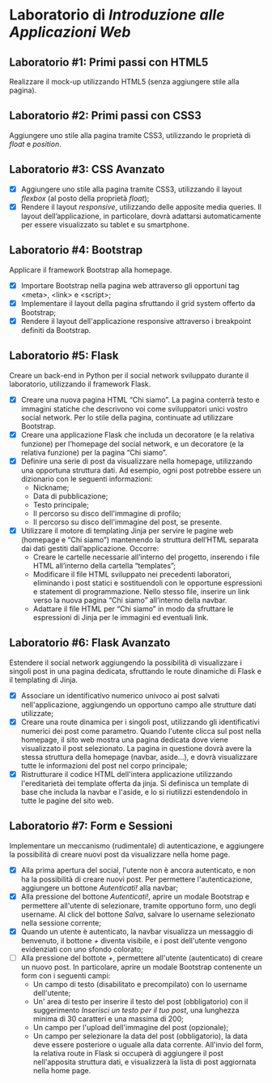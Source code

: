 # Laboratorio di *Introduzione alle Applicazioni Web*

## Laboratorio #1: Primi passi con HTML5
Realizzare il mock-up utilizzando HTML5 (senza aggiungere stile alla pagina).

## Laboratorio #2: Primi passi con CSS3
Aggiungere uno stile alla pagina tramite CSS3, utilizzando le proprietà di *float* e *position*.

## Laboratorio #3: CSS Avanzato
- [x] Aggiungere uno stile alla pagina tramite CSS3, utilizzando il layout *flexbox* (al posto della proprietà *float*);
- [x] Rendere il layout *responsive*, utilizzando delle apposite media queries. Il layout dell’applicazione, in particolare, dovrà adattarsi automaticamente per essere visualizzato su tablet e su smartphone.

## Laboratorio #4: Bootstrap
Applicare il framework Bootstrap alla homepage.
- [x] Importare Bootstrap nella pagina web attraverso gli opportuni tag \<meta\>, \<link\> e \<script\>;
- [x] Implementare il layout della pagina sfruttando il grid system offerto da Bootstrap;
- [x] Rendere il layout dell'applicazione responsive attraverso i breakpoint definiti da Bootstrap.

## Laboratorio #5: Flask
Creare un back-end in Python per il social network sviluppato durante il laboratorio, utilizzando il framework Flask.
- [x] Creare una nuova pagina HTML “Chi siamo”. La pagina conterrà testo e immagini statiche che descrivono voi come sviluppatori unici vostro social network. Per lo stile della pagina, continuate ad utilizzare Bootstrap.
- [x] Creare una applicazione Flask che includa un decoratore (e la relativa funzione) per l’homepage del social network, e un decoratore (e la relativa funzione) per la pagina “Chi siamo”.
- [x] Definire una serie di post da visualizzare nella homepage, utilizzando una opportuna struttura dati. Ad esempio, ogni post potrebbe essere un dizionario con le seguenti informazioni: 
  - Nickname;
  - Data di pubblicazione;
  - Testo principale;
  - Il percorso su disco dell'immagine di profilo;
  - Il percorso su disco dell'immagine del post, se presente.
- [x] Utilizzare il motore di templating Jinja per servire le pagine web (homepage e “Chi siamo”) mantenendo la struttura dell’HTML separata dai dati gestiti dall’applicazione. Occorre:
  - Creare le cartelle necessarie all’interno del progetto, inserendo i file HTML all’interno della cartella “templates”;
  - Modificare il file HTML sviluppato nei precedenti laboratori, eliminando i post statici e sostituendoli con le opportune espressioni e statement di programmazione. Nello stesso file, inserire un link verso la nuova pagina “Chi siamo” all’interno della navbar.
  - Adattare il file HTML per “Chi siamo” in modo da sfruttare le espressioni di Jinja per le immagini ed eventuali link.

## Laboratorio #6: Flask Avanzato
Estendere il social network aggiungendo la possibilità di visualizzare i singoli post in una pagina dedicata, sfruttando le route dinamiche di Flask e il templating di Jinja.
- [x] Associare un identificativo numerico univoco ai post salvati nell'applicazione, aggiungendo un opportuno campo alle strutture dati utilizzate;
- [x] Creare una route dinamica per i singoli post, utilizzando gli identificativi numerici dei post come parametro. Quando l'utente clicca sul post nella homepage, il sito web mostra una pagina dedicata dove viene visualizzato il post selezionato. La pagina in questione dovrà avere la stessa struttura della homepage (navbar, aside...), e dovrà visualizzare tutte le informazioni del post nel corpo principale;
- [x] Ristrutturare il codice HTML dell'intera applicazione utilizzando l'ereditarietà dei template offerta da jinja. Si definisca un template di base che includa la navbar e l'aside, e lo si riutilizzi estendendolo in tutte le pagine del sito web.
  
## Laboratorio #7: Form e Sessioni
Implementare un meccanismo (rudimentale) di autenticazione, e aggiungere la possibilità di creare nuovi post da visualizzare nella home page.
- [x] Alla prima apertura del social, l'utente non è ancora autenticato, e non ha la possibilità di creare nuovi post. Per permettere l'autenticazione, aggiungere un bottone *Autenticati!* alla navbar;
- [x] Alla pressione del bottone *Autenticati!*, aprire un modale Bootstrap e permettere all'utente di selezionare, tramite opportuno form, uno degli username. Al click del bottone *Salva*, salvare lo username selezionato nella sessione corrente;
- [x] Quando un utente è autenticato, la navbar visualizza un messaggio di benvenuto, il bottone *+* diventa visibile, e i post dell'utente vengono evidenziati con uno sfondo colorato;
- [ ] Alla pressione del bottote *+*, permettere all'utente (autenticato) di creare un nuovo post. In particolare, aprire un modale Bootstrap contenente un form con i seguenti campi:
  - Un campo di testo (disabilitato e precompilato) con lo username dell'utente;
  - Un' area di testo per inserire il testo del post (obbligatorio) con il suggerimento *Inserisci un testo per il tuo post*, una lunghezza minima di 30 caratteri e una massima di 200;
  - Un campo per l'upload dell'immagine del post (opzionale);
  - Un campo per selezionare la data del post (obbligatorio), la data deve essere posteriore o uguale alla data corrente.
All'invio del form, la relativa route in Flask si occuperà di aggiungere il post nell'apposita struttura dati, e visualizzerà la lista di post aggiornata nella home page.